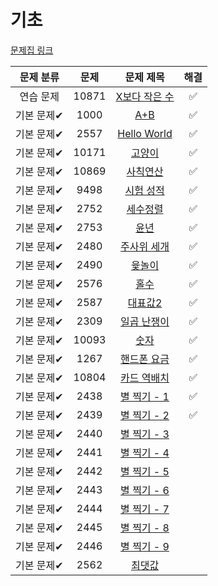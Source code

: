 # 기초

[문제집 링크](https://www.acmicpc.net/workbook/view/7306)

| 문제 분류 | 문제 | 문제 제목 | 해결 |
| :--: | :--: | :--: | :--: |
| 연습 문제 | 10871 | [X보다 작은 수](https://www.acmicpc.net/problem/10871) |✅|
| 기본 문제✔ | 1000 | [A+B](https://www.acmicpc.net/problem/1000) |✅|
| 기본 문제✔ | 2557 | [Hello World](https://www.acmicpc.net/problem/2557) |✅|
| 기본 문제✔ | 10171 | [고양이](https://www.acmicpc.net/problem/10171) |✅|
| 기본 문제✔ | 10869 | [사칙연산](https://www.acmicpc.net/problem/10869) |✅|
| 기본 문제✔ | 9498 | [시험 성적](https://www.acmicpc.net/problem/9498) |✅|
| 기본 문제✔ | 2752 | [세수정렬](https://www.acmicpc.net/problem/2752) |✅|
| 기본 문제✔ | 2753 | [윤년](https://www.acmicpc.net/problem/2753) |✅|
| 기본 문제✔ | 2480 | [주사위 세개](https://www.acmicpc.net/problem/2480) |✅|
| 기본 문제✔ | 2490 | [윷놀이](https://www.acmicpc.net/problem/2490) |✅|
| 기본 문제✔ | 2576 | [홀수](https://www.acmicpc.net/problem/2576) |✅|
| 기본 문제✔ | 2587 | [대표값2](https://www.acmicpc.net/problem/2587) |✅|
| 기본 문제✔ | 2309 | [일곱 난쟁이](https://www.acmicpc.net/problem/2309) |✅|
| 기본 문제✔ | 10093 | [숫자](https://www.acmicpc.net/problem/10093) |✅|
| 기본 문제✔ | 1267 | [핸드폰 요금](https://www.acmicpc.net/problem/1267) |✅|
| 기본 문제✔ | 10804 | [카드 역배치](https://www.acmicpc.net/problem/10804) |✅|
| 기본 문제✔ | 2438 | [별 찍기 - 1](https://www.acmicpc.net/problem/2438) |✅|
| 기본 문제✔ | 2439 | [별 찍기 - 2](https://www.acmicpc.net/problem/2439) |✅|
| 기본 문제✔ | 2440 | [별 찍기 - 3](https://www.acmicpc.net/problem/2440) ||
| 기본 문제✔ | 2441 | [별 찍기 - 4](https://www.acmicpc.net/problem/2441) ||
| 기본 문제✔ | 2442 | [별 찍기 - 5](https://www.acmicpc.net/problem/2442) ||
| 기본 문제✔ | 2443 | [별 찍기 - 6](https://www.acmicpc.net/problem/2443) ||
| 기본 문제✔ | 2444 | [별 찍기 - 7](https://www.acmicpc.net/problem/2444) ||
| 기본 문제✔ | 2445 | [별 찍기 - 8](https://www.acmicpc.net/problem/2445) ||
| 기본 문제✔ | 2446 | [별 찍기 - 9](https://www.acmicpc.net/problem/2446) ||
| 기본 문제✔ | 2562 | [최댓값](https://www.acmicpc.net/problem/2562) ||
